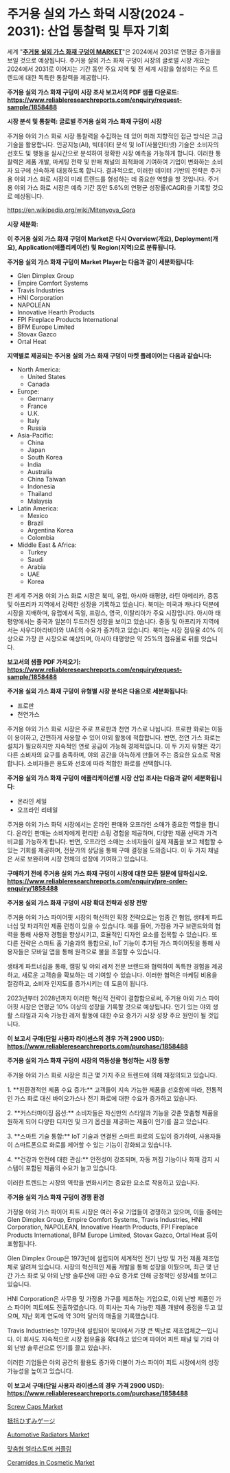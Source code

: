 <p><h1>주거용 실외 가스 화덕 시장(2024 - 2031): 산업 통찰력 및 투자 기회</h1></p><p>세계 "<strong><a href="https://www.reliableresearchreports.com/residential-outdoor-gas-fire-pits-r1858488">주거용 실외 가스 화재 구덩이 MARKET</a></strong>"은 2024에서 2031로 연평균 증가율을 보일 것으로 예상됩니다. 주거용 실외 가스 화재 구덩이 시장의 글로벌 시장 개요는 2024에서 2031로 이어지는 기간 동안 주요 지역 및 전 세계 시장을 형성하는 주요 트렌드에 대한 독특한 통찰력을 제공합니다.</p>
<p><strong>주거용 실외 가스 화재 구덩이 시장 조사 보고서의 PDF 샘플 다운로드: <a href="https://www.reliableresearchreports.com/enquiry/request-sample/1858488">https://www.reliableresearchreports.com/enquiry/request-sample/1858488</a></strong></p>
<p><strong>시장 분석 및 통찰력: 글로벌 주거용 실외 가스 화재 구덩이 시장</strong></p>
<p><p>주거용 야외 가스 화로 시장 통찰력을 수집하는 데 있어 미래 지향적인 접근 방식은 고급 기술을 활용합니다. 인공지능(AI), 빅데이터 분석 및 IoT(사물인터넷) 기술은 소비자의 선호도 및 행동을 실시간으로 분석하여 정확한 시장 예측을 가능하게 합니다. 이러한 통찰력은 제품 개발, 마케팅 전략 및 판매 채널의 최적화에 기여하여 기업이 변화하는 소비자 요구에 신속하게 대응하도록 합니다. 결과적으로, 이러한 데이터 기반의 전략은 주거용 야외 가스 화로 시장의 미래 트렌드를 형성하는 데 중요한 역할을 할 것입니다. 주거용 야외 가스 화로 시장은 예측 기간 동안 5.6%의 연평균 성장률(CAGR)을 기록할 것으로 예상됩니다.</p></p>
<p><a href="%7CAUTHORITHY_DOMAIN_URL%7C">https://en.wikipedia.org/wiki/Mitenyova_Gora</a></p>
<p><strong>시장 세분화:</strong></p>
<p><strong>이 주거용 실외 가스 화재 구덩이 Market은 다시 Overview(개요), Deployment(개요), Application(애플리케이션) 및 Region(지역)으로 분류됩니다.</strong></p>
<p><strong>주거용 실외 가스 화재 구덩이 Market Player는 다음과 같이 세분화됩니다:</strong></p>
<p><ul><li>Glen Dimplex Group</li><li>Empire Comfort Systems</li><li>Travis Industries</li><li>HNI Corporation</li><li>NAPOLEAN</li><li>Innovative Hearth Products</li><li>FPI Fireplace Products International</li><li>BFM Europe Limited</li><li>Stovax Gazco</li><li>Ortal Heat</li></ul></p>
<p><strong>지역별로 제공되는 주거용 실외 가스 화재 구덩이 마켓 플레이어는 다음과 같습니다:</strong></p>
<p><ul>
    <li>
        North America:
        <ul>
            <li>United States</li>
            <li>Canada</li>
        </ul>
    </li>
    <li>
        Europe:
        <ul>
            <li>Germany</li>
            <li>France</li>
            <li>U.K.</li>
            <li>Italy</li>
            <li>Russia</li>
        </ul>
    </li>
    <li>
        Asia-Pacific:
        <ul>
            <li>China</li>
            <li>Japan</li>
            <li>South Korea</li>
            <li>India</li>
            <li>Australia</li>
            <li>China Taiwan</li>
            <li>Indonesia</li>
            <li>Thailand</li>
            <li>Malaysia</li>
        </ul>
    </li>
    <li>
        Latin America:
        <ul>
            <li>Mexico</li>
            <li>Brazil</li>
            <li>Argentina Korea</li>
            <li>Colombia</li>
        </ul>
    </li>
    <li>
        Middle East & Africa:
        <ul>
            <li>Turkey</li>
            <li>Saudi</li>
            <li>Arabia</li>
            <li>UAE</li>
            <li>Korea</li>
        </ul>
    </li>
    </ul></p>
<p><p>전 세계 주거용 야외 가스 화로 시장은 북미, 유럽, 아시아 태평양, 라틴 아메리카, 중동 및 아프리카 지역에서 강력한 성장을 기록하고 있습니다. 북미는 미국과 캐나다 덕분에 시장을 지배하며, 유럽에서 독일, 프랑스, 영국, 이탈리아가 주요 시장입니다. 아시아 태평양에서는 중국과 일본이 두드러진 성장을 보이고 있습니다. 중동 및 아프리카 지역에서는 사우디아라비아와 UAE의 수요가 증가하고 있습니다. 북미는 시장 점유율 40% 이상으로 가장 큰 시장으로 예상되며, 아시아 태평양은 약 25%의 점유율로 뒤를 잇습니다.</p></p>
<p><strong>보고서의 샘플 PDF 가져오기: <a href="https://www.reliableresearchreports.com/enquiry/request-sample/1858488">https://www.reliableresearchreports.com/enquiry/request-sample/1858488</a></strong></p>
<p><strong>주거용 실외 가스 화재 구덩이 유형별 시장 분석은 다음으로 세분화됩니다:</strong></p>
<p><ul><li>프로판</li><li>천연가스</li></ul></p>
<p><p>주거용 야외 가스 화로 시장은 주로 프로판과 천연 가스로 나뉩니다. 프로판 화로는 이동이 용이하고, 간편하게 사용할 수 있어 야외 활동에 적합합니다. 반면, 천연 가스 화로는 설치가 필요하지만 지속적인 연료 공급이 가능해 경제적입니다. 이 두 가지 유형은 각기 다른 소비자의 요구를 충족하며, 야외 공간을 아늑하게 만들어 주는 중요한 요소로 작용합니다. 소비자들은 용도와 선호에 따라 적합한 화로를 선택합니다.</p></p>
<p><strong>주거용 실외 가스 화재 구덩이 애플리케이션별 시장 산업 조사는 다음과 같이 세분화됩니다:</strong></p>
<p><ul><li>온라인 세일</li><li>오프라인 리테일</li></ul></p>
<p><p>주거용 야외 가스 화덕 시장에서는 온라인 판매와 오프라인 소매가 중요한 역할을 합니다. 온라인 판매는 소비자에게 편리한 쇼핑 경험을 제공하며, 다양한 제품 선택과 가격 비교를 가능하게 합니다. 반면, 오프라인 소매는 소비자들이 실제 제품을 보고 체험할 수 있는 기회를 제공하며, 전문가의 상담을 통해 구매 결정을 도와줍니다. 이 두 가지 채널은 서로 보완하며 시장 전체의 성장에 기여하고 있습니다.</p></p>
<p><strong>구매하기 전에 주거용 실외 가스 화재 구덩이 시장에 대한 모든 질문에 답하십시오. <a href="https://www.reliableresearchreports.com/enquiry/pre-order-enquiry/1858488">https://www.reliableresearchreports.com/enquiry/pre-order-enquiry/1858488</a></strong></p>
<p><strong>주거용 실외 가스 화재 구덩이 시장 확대 전략과 성장 전망</strong></p>
<p><p>주거용 야외 가스 파이어핏 시장의 혁신적인 확장 전략으로는 업종 간 협업, 생태계 파트너십 및 파괴적인 제품 런칭이 있을 수 있습니다. 예를 들어, 가정용 가구 브랜드와의 협력을 통해 사용자 경험을 향상시키고, 효율적인 디자인 요소를 접목할 수 있습니다. 또 다른 전략은 스마트 홈 기술과의 통합으로, IoT 기능이 추가된 가스 파이어핏을 통해 사용자들은 모바일 앱을 통해 원격으로 불을 조절할 수 있습니다.</p><p>생태계 파트너십을 통해, 캠핑 및 야외 레저 전문 브랜드와 협력하여 독특한 경험을 제공하고, 새로운 고객층을 확보하는 데 기여할 수 있습니다. 이러한 협력은 마케팅 비용을 절감하고, 소비자 인지도를 증가시키는 데 도움이 됩니다.</p><p>2023년부터 2028년까지 이러한 혁신적 전략이 결합함으로써, 주거용 야외 가스 파이어핏 시장은 연평균 10% 이상의 성장을 기록할 것으로 예상됩니다. 인기 있는 야외 생활 스타일과 지속 가능한 레저 활동에 대한 수요 증가가 시장 성장 주요 원인이 될 것입니다.</p></p>
<p><strong>이 보고서 구매(단일 사용자 라이센스의 경우 가격 2900 USD): <a href="https://www.reliableresearchreports.com/purchase/1858488">https://www.reliableresearchreports.com/purchase/1858488</a></strong></p>
<p><strong>주거용 실외 가스 화재 구덩이 시장의 역동성을 형성하는 시장 동향</strong></p>
<p><p>주거용 야외 가스 화로 시장은 최근 몇 가지 주요 트렌드에 의해 재정의되고 있습니다. </p><p>1. **친환경적인 제품 수요 증가:** 고객들이 지속 가능한 제품을 선호함에 따라, 전통적인 가스 화로 대신 바이오가스나 전기 화로에 대한 수요가 증가하고 있습니다.</p><p>2. **커스터마이징 옵션:** 소비자들은 자신만의 스타일과 기능을 갖춘 맞춤형 제품을 원하게 되어 다양한 디자인 및 크기 옵션을 제공하는 제품이 인기를 끌고 있습니다.</p><p>3. **스마트 기술 통합:** IoT 기술과 연결된 스마트 화로의 도입이 증가하여, 사용자들이 스마트폰으로 화로를 제어할 수 있는 기능이 강화되고 있습니다.</p><p>4. **건강과 안전에 대한 관심:** 안전성이 강조되며, 자동 꺼짐 기능이나 화재 감지 시스템이 포함된 제품의 수요가 늘고 있습니다.</p><p>이러한 트렌드는 시장의 역학을 변화시키는 중요한 요소로 작용하고 있습니다.</p></p>
<p><strong>주거용 실외 가스 화재 구덩이 경쟁 환경</strong></p>
<p><p>가정용 야외 가스 파이어 피트 시장은 여러 주요 기업들이 경쟁하고 있으며, 이들 중에는 Glen Dimplex Group, Empire Comfort Systems, Travis Industries, HNI Corporation, NAPOLEAN, Innovative Hearth Products, FPI Fireplace Products International, BFM Europe Limited, Stovax Gazco, Ortal Heat 등이 포함됩니다.</p><p>Glen Dimplex Group은 1973년에 설립되어 세계적인 전기 난방 및 가전 제품 제조업체로 알려져 있습니다. 시장의 혁신적인 제품 개발을 통해 성장을 이뤘으며, 최근 몇 년간 가스 화로 및 야외 난방 솔루션에 대한 수요 증가로 인해 긍정적인 성장세를 보이고 있습니다.</p><p>HNI Corporation은 사무용 및 가정용 가구를 제조하는 기업으로, 야외 난방 제품인 가스 파이어 피트에도 진출하였습니다. 이 회사는 지속 가능한 제품 개발에 중점을 두고 있으며, 지난 회계 연도에 약 30억 달러의 매출을 기록했습니다.</p><p>Travis Industries는 1979년에 설립되어 북미에서 가장 큰 벽난로 제조업체之一입니다. 이 회사도 지속적으로 시장 점유율을 확대하고 있으며 파이어 피트 패널 및 기타 야외 난방 솔루션으로 인기를 끌고 있습니다.</p><p>이러한 기업들은 야외 공간의 활용도 증가와 더불어 가스 파이어 피트 시장에서의 성장 가능성을 높이고 있습니다.</p></p>
<p><strong>이 보고서 구매(단일 사용자 라이센스의 경우 가격 2900 USD): <a href="https://www.reliableresearchreports.com/purchase/1858488">https://www.reliableresearchreports.com/purchase/1858488</a></strong></p>
<p><p><a href="https://github.com/vimar16th/Market-Research-Report-List-6/blob/main/screw-caps-market.md">Screw Caps Market</a></p><p><a href="https://medium.com/@johnson154chris/%E3%82%B0%E3%83%AD%E3%83%BC%E3%83%90%E3%83%AB%E6%8A%B5%E6%8A%97%E3%81%B2%E3%81%9A%E3%81%BF%E3%82%B2%E3%83%BC%E3%82%B8%E5%B8%82%E5%A0%B4%E3%81%AE%E5%88%86%E6%9E%90-%E3%83%88%E3%83%AC%E3%83%B3%E3%83%89-%E4%BA%88%E6%B8%AC-%E6%88%90%E9%95%B7%E6%A9%9F%E4%BC%9A-2024%E5%B9%B4-2031%E5%B9%B4-162%E3%83%9A%E3%83%BC%E3%82%B8%E3%81%AE%E3%83%AC%E3%83%9D%E3%83%BC%E3%83%88-3df1235c4fe9">抵抗ひずみゲージ</a></p><p><a href="https://github.com/luckyshygirl/Market-Research-Report-List-6/blob/main/automotive-radiators-market.md">Automotive Radiators Market</a></p><p><a href="https://github.com/laholand/Market-Research-Report-List-6/blob/main/4200846108294.md">맞춤형 엘라스토머 커플링</a></p><p><a href="https://issuu.com/reportprime-2/docs/ceramides-in-cosmetic-market-size-2_42752f4eed9697">Ceramides in Cosmetic Market</a></p></p>